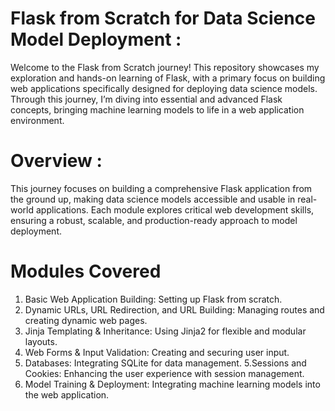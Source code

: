# Flask from Scratch for Data Science Model Deployment :

Welcome to the Flask from Scratch journey! This repository showcases my exploration and hands-on learning of Flask, 
with a primary focus on building web applications specifically designed for deploying data science models. Through this journey,
I’m diving into essential and advanced Flask concepts, bringing machine learning models to life in a web application environment.

# Overview :

This journey focuses on building a comprehensive Flask application from the ground up, making data science models accessible 
and usable in real-world applications. Each module explores critical web development skills, ensuring a robust, scalable,
and production-ready approach to model deployment.

# Modules Covered

1. Basic Web Application Building: Setting up Flask from scratch.
2. Dynamic URLs, URL Redirection, and URL Building: Managing routes and creating dynamic web pages.
3. Jinja Templating & Inheritance: Using Jinja2 for flexible and modular layouts.
3. Web Forms & Input Validation: Creating and securing user input.
4. Databases: Integrating SQLite for data management.
5.Sessions and Cookies: Enhancing the user experience with session management.
6. Model Training & Deployment: Integrating machine learning models into the web application.
